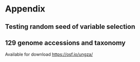 # Appendix

## Testing random seed of variable selection

## 129 genome accessions and taxonomy

Available for download https://osf.io/ungza/
